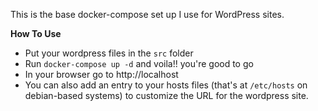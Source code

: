 This is the base docker-compose set up I use for WordPress sites.

**How To Use**

- Put your wordpress files in the `src` folder
- Run `docker-compose up -d` and voila!! you're good to go
- In your browser go to http://localhost
- You can also add an entry to your hosts files (that's at `/etc/hosts` on debian-based systems) to customize the URL for the wordpress site.

